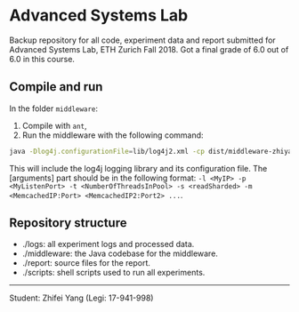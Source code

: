 # Advanced Systems Lab

Backup repository for all code, experiment data and report submitted for Advanced Systems Lab, ETH Zurich Fall 2018. Got a final grade of 6.0 out of 6.0 in this course.

## Compile and run

In the folder `middleware`:

1. Compile with `ant`,
2. Run the middleware with the following command:

```bash
java -Dlog4j.configurationFile=lib/log4j2.xml -cp dist/middleware-zhiyang.jar:lib/* ch.ethz.asltest.RunMW [arguments]
```

This will include the log4j logging library and its configuration file. The [arguments] part should be in the following format: ```-l <MyIP> -p <MyListenPort> -t <NumberOfThreadsInPool> -s <readSharded> -m <MemcachedIP:Port> <MemcachedIP2:Port2> ...```.

## Repository structure

- ./logs: all experiment logs and processed data.
- ./middleware: the Java codebase for the middleware.
- ./report: source files for the report.
- ./scripts: shell scripts used to run all experiments.

---
Student: Zhifei Yang (Legi: 17-941-998)
